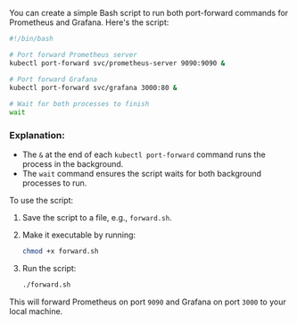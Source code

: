 You can create a simple Bash script to run both port-forward commands for Prometheus and Grafana. Here's the script:

```bash
#!/bin/bash

# Port forward Prometheus server
kubectl port-forward svc/prometheus-server 9090:9090 &

# Port forward Grafana
kubectl port-forward svc/grafana 3000:80 &
 
# Wait for both processes to finish
wait
```

### Explanation:
- The `&` at the end of each `kubectl port-forward` command runs the process in the background.
- The `wait` command ensures the script waits for both background processes to run.

To use the script:
1. Save the script to a file, e.g., `forward.sh`.
2. Make it executable by running:

   ```bash
   chmod +x forward.sh
   ```

3. Run the script:

   ```bash
   ./forward.sh
   ```

This will forward Prometheus on port `9090` and Grafana on port `3000` to your local machine.